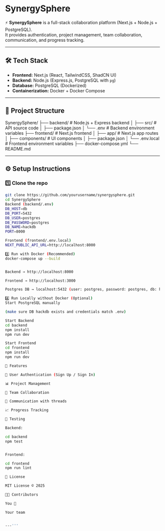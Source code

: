 # SynergySphere  

⚡ **SynergySphere** is a full-stack collaboration platform (Next.js + Node.js + PostgreSQL).  
It provides authentication, project management, team collaboration, communication, and progress tracking.  

---

## 🛠 Tech Stack

- **Frontend:** Next.js (React, TailwindCSS, ShadCN UI)
- **Backend:** Node.js (Express.js, PostgreSQL with `pg`)
- **Database:** PostgreSQL (Dockerized)
- **Containerization:** Docker + Docker Compose

---

## 📂 Project Structure

SynergySphere/
├── backend/ # Node.js + Express backend
│ ├── src/ # API source code
│ ├── package.json
│ └── .env # Backend environment variables
├── frontend/ # Next.js frontend
│ ├── app/ # Next.js app routes
│ ├── components/ # UI components
│ ├── package.json
│ └── .env.local # Frontend environment variables
├── docker-compose.yml
└── README.md


---

## ⚙️ Setup Instructions

### 1️⃣ Clone the repo
```bash
git clone https://github.com/yourusername/synergysphere.git
cd SynergySphere
Backend (backend/.env)
DB_HOST=db
DB_PORT=5432
DB_USER=postgres
DB_PASSWORD=postgres
DB_NAME=hackdb
PORT=8000

Frontend (frontend/.env.local)
NEXT_PUBLIC_API_URL=http://localhost:8000

3️⃣ Run with Docker (Recommended)
docker-compose up --build


Backend → http://localhost:8000

Frontend → http://localhost:3000

Postgres DB → localhost:5432 (user: postgres, password: postgres, db: hackdb)

4️⃣ Run Locally without Docker (Optional)
Start PostgreSQL manually

(make sure DB hackdb exists and credentials match .env)

Start Backend
cd backend
npm install
npm run dev

Start Frontend
cd frontend
npm install
npm run dev

🚀 Features

🔑 User Authentication (Sign Up / Sign In)

📊 Project Management

👥 Team Collaboration

💬 Communication with threads

📈 Progress Tracking

🧪 Testing

Backend:

cd backend
npm test


Frontend:

cd frontend
npm run lint

📜 License

MIT License © 2025

👨‍💻 Contributors

You 🚀

Your team


---'''